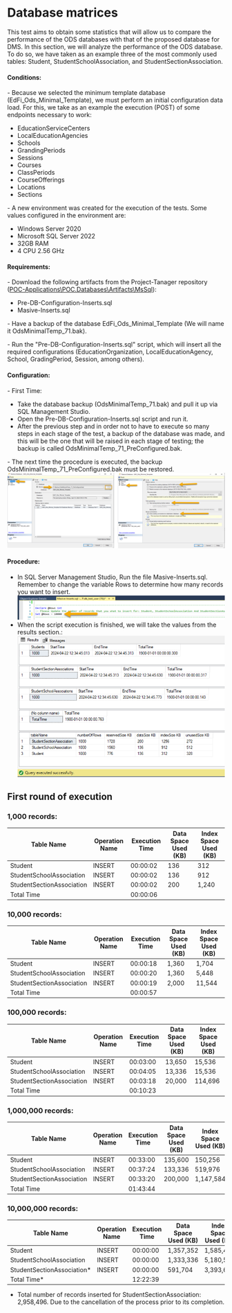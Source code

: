 # Database matrices

This test aims to obtain some statistics that will allow us to compare the performance of the ODS databases with that of the proposed database for DMS.
In this section, we will analyze the performance of the ODS database. To do so, we have taken as an example three of the most commonly used tables: Student, StudentSchoolAssociation, and StudentSectionAssociation.

#### Conditions:
*-*	Because we selected the minimum template database (EdFi_Ods_Minimal_Template), we must perform an initial configuration data load. For this, we take as an example the execution (POST) of some endpoints necessary to work:

 *	EducationServiceCenters
 *	LocalEducationAgencies
 *	Schools
 *	GrandingPeriods
 *	Sessions
 *	Courses
 *	ClassPeriods
 *	CourseOfferings
 *	Locations
 *	Sections

 *-*	A new environment was created for the execution of the tests. Some values configured in the environment are:
 *	Windows Server 2020
 *	Microsoft SQL Server 2022
 *	32GB RAM
 *	4 CPU 2.56 GHz

#### Requirements:
*-*	Download the following artifacts from the Project-Tanager repository ([POC-Applications\POC.Databases\Artifacts\MsSql](https://github.com/Ed-Fi-Alliance-OSS/Project-Tanager/tree/a61373c5e9542b87b8d5fa4a9da84f6a79362ee3/POC-Applications/POC.Databases/Artifacts/MsSql)):
*	Pre-DB-Configuration-Inserts.sql
*	Masive-Inserts.sql

*-* Have a backup of the database EdFi_Ods_Minimal_Template (We will name it OdsMinimalTemp_71.bak).

*-*	Run the "Pre-DB-Configuration-Inserts.sql" script, which will insert all the required configurations (EducationOrganization, LocalEducationAgency, School, GradingPeriod, Session, among others).

#### Configuration:
*-*	First Time:

* Take the database backup (OdsMinimalTemp_71.bak) and pull it up via SQL Management Studio.
*	Open the Pre-DB-Configuration-Inserts.sql script and run it.
*	After the previous step and in order not to have to execute so many steps in each stage of the test, a backup of the database was made, and this will be the one that will be raised in each stage of testing; the backup is called OdsMinimalTemp_71_PreConfigured.bak.

*-*	The next time the procedure is executed, the backup OdsMinimalTemp_71_PreConfigured.bak must be restored.
![alt text](image.png)

#### Procedure:
*	In SQL Server Management Studio, Run the file Masive-Inserts.sql. Remember to change the variable Rows to determine how many records you want to insert.
![alt text](image-1.png)
* When the script execution is finished, we will take the values from the results section.:
![alt text](image-2.png)

## First round of execution

### 1,000 records:
| Table Name                 | Operation Name | Execution Time | Data Space Used (KB)| Index Space Used (KB)|
|----------------------------|----------------|----------------|---------------------|----------------------|
| Student                    | INSERT         | 00:00:02       | 136                 | 312                  |
| StudentSchoolAssociation   | INSERT         | 00:00:02       | 136                 | 912                  |
| StudentSectionAssociation  | INSERT         | 00:00:02       | 200                 | 1,240                |
| Total Time                 |                | 00:00:06       | 

### 10,000 records:
| Table Name                 | Operation Name | Execution Time | Data Space Used (KB)| Index Space Used (KB)|
|----------------------------|----------------|----------------|---------------------|----------------------|
| Student                    | INSERT         | 00:00:18       | 1,360               | 1,704                |
| StudentSchoolAssociation   | INSERT         | 00:00:20       | 1,360               | 5,448                |
| StudentSectionAssociation  | INSERT         | 00:00:19       | 2,000               | 11,544               |
| Total Time                 |                | 00:00:57       |

### 100,000 records:
| Table Name                 | Operation Name | Execution Time | Data Space Used (KB)| Index Space Used (KB)|
|----------------------------|----------------|----------------|---------------------|----------------------|
| Student                    | INSERT         | 00:03:00       | 13,650              | 15,536               |
| StudentSchoolAssociation   | INSERT         | 00:04:05       | 13,336              | 15,536               |
| StudentSectionAssociation  | INSERT         | 00:03:18       | 20,000              | 114,696              |
| Total Time                 |                | 00:10:23       |

### 1,000,000 records:
| Table Name                 | Operation Name | Execution Time | Data Space Used (KB)| Index Space Used (KB)|
|----------------------------|----------------|----------------|---------------------|----------------------|
| Student                    | INSERT         | 00:33:00       | 135,600             | 150,256              |
| StudentSchoolAssociation   | INSERT         | 00:37:24       | 133,336             | 519,976              |
| StudentSectionAssociation  | INSERT         | 00:33:20       | 200,000             | 1,147,584            |
| Total Time                 |                | 01:43:44       |

### 10,000,000 records:
| Table Name                 | Operation Name | Execution Time | Data Space Used (KB)| Index Space Used (KB)|
|----------------------------|----------------|----------------|---------------------|----------------------|
| Student                    | INSERT         | 00:00:00       | 1,357,352           | 1,585,440            |
| StudentSchoolAssociation   | INSERT         | 00:00:00       | 1,333,336           | 5,180,544            |
| StudentSectionAssociation* | INSERT         | 00:00:00       | 591,704             | 3,393,600            |
| Total Time*                |                | 12:22:39       |

* Total number of records inserted for StudentSectionAssociation: 2,958,496. Due to the cancellation of the process prior to its completion.
